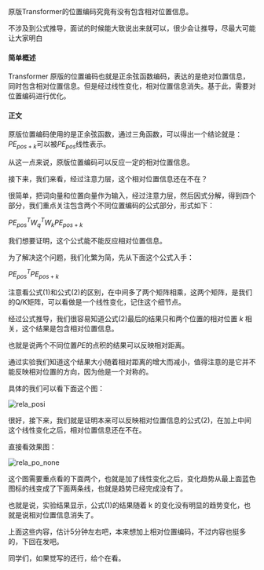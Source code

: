 原版Transformer的位置编码究竟有没有包含相对位置信息。

不涉及到公式推导，面试的时候能大致说出来就可以，很少会让推导，尽最大可能让大家明白

#### 简单概述

Transformer 原版的位置编码也就是正余弦函数编码，表达的是绝对位置信息，同时包含相对位置信息。但是经过线性变化，相对位置信息消失。基于此，需要对位置编码进行优化。

#### 正文

原版位置编码使用的是正余弦函数，通过三角函数，可以得出一个结论就是：$PE_{pos+k}$可以被$PE_{pos}$线性表示。

从这一点来说，原版位置编码可以反应一定的相对位置信息。

接下来，我们来看，经过注意力层，这个相对位置信息还在不在？

很简单，把词向量和位置向量作为输入，经过注意力层，然后因式分解，得到四个部分，我们重点关注包含两个不同位置编码的公式部分，形式如下：

$PE_{pos}^{T}W_{q}^{T}W_{k}PE_{pos+k} \tag{1}$

我们想要证明，这个公式能不能反应相对位置信息。

为了解决这个问题，我们化繁为简，先从下面这个公式入手：

$PE_{pos}^{T}PE_{pos+k} \tag{2}$

注意看公式(1)和公式(2)的区别，在中间多了两个矩阵相乘，这两个矩阵，是我们的Q/K矩阵，可以看做是一个线性变化，记住这个细节点。

经过公式推导，我们很容易知道公式(2)最后的结果只和两个位置的相对位置 $k$ 相关，这个结果是包含相对位置信息。

也就是说两个不同位置$PE$的点积的结果可以反映相对距离。

通过实验我们知道这个结果大小随着相对距离的增大而减小，值得注意的是它并不能反映相对位置的方向，因为他是一个对称的。

具体的我们可以看下面这个图：

![rela_posi](/Users/zida/Documents/GitHub/NLP_ability/深度学习自然语言处理/Transformer/images/rela_posi.png)



很好，接下来，我们就是证明本来可以反映相对位置信息的公式(2)，在加上中间这个线性变化之后，相对位置信息还在不在。

直接看效果图：

![rela_po_none](/Users/zida/Documents/GitHub/NLP_ability/深度学习自然语言处理/Transformer/images/rela_po_none.png)

这个图需要重点看的下面两个，也就是加了线性变化之后，变化趋势从最上面蓝色图标的线变成了下面两条线，也就是趋势已经完成没有了。

也就是说，实验结果显示，公式(1)的结果随着 k 的变化没有明显的趋势变化，也就是说相对位置信息消失了。

上面这些内容，估计5分钟左右吧，本来想加上相对位置编码，不过内容也挺多的，下回在发吧。

同学们，如果觉写的还行，给个在看。